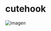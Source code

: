 # cutehook
![imagen](https://user-images.githubusercontent.com/72712659/200558165-456ac50c-cca2-40e9-b5ce-eb89f355b7bf.png)
